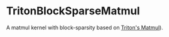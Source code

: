 # TritonBlockSparseMatmul

A matmul kernel with block-sparsity based on [Triton's Matmul](https://github.com/openai/triton/blob/main/python/tutorials/08-experimental-block-pointer.py)).
